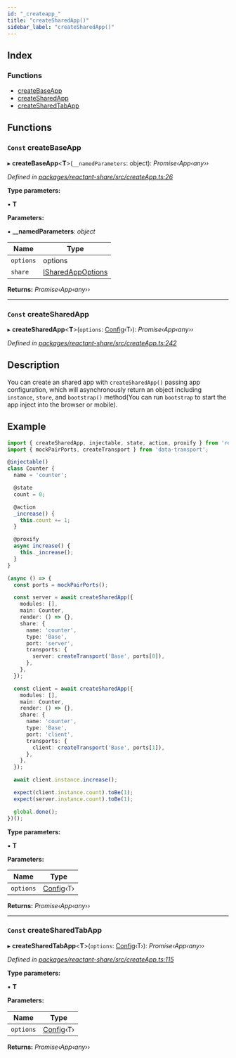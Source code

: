 ```yaml
---
id: "_createapp_"
title: "createSharedApp()"
sidebar_label: "createSharedApp()"
---
```


## Index

### Functions

* [createBaseApp](_createapp_.md#const-createbaseapp)
* [createSharedApp](_createapp_.md#const-createsharedapp)
* [createSharedTabApp](_createapp_.md#const-createsharedtabapp)

## Functions

### `Const` createBaseApp

▸ **createBaseApp**<**T**>(`__namedParameters`: object): *Promise‹App‹any››*

*Defined in [packages/reactant-share/src/createApp.ts:26](https://github.com/unadlib/reactant/blob/5e7c46f4/packages/reactant-share/src/createApp.ts#L26)*

**Type parameters:**

▪ **T**

**Parameters:**

▪ **__namedParameters**: *object*

Name | Type |
------ | ------ |
`options` | options |
`share` | [ISharedAppOptions](../interfaces/_interfaces_.isharedappoptions.md) |

**Returns:** *Promise‹App‹any››*

___

### `Const` createSharedApp

▸ **createSharedApp**<**T**>(`options`: [Config](../interfaces/_interfaces_.config.md)‹T›): *Promise‹App‹any››*

*Defined in [packages/reactant-share/src/createApp.ts:242](https://github.com/unadlib/reactant/blob/5e7c46f4/packages/reactant-share/src/createApp.ts#L242)*

## Description

You can create an shared app with `createSharedApp()` passing app configuration,
which will asynchronously return an object including `instance`, `store`,
and `bootstrap()` method(You can run `bootstrap` to start the app inject into the browser or mobile).

## Example

```ts
import { createSharedApp, injectable, state, action, proxify } from 'reactant-share';
import { mockPairPorts, createTransport } from 'data-transport';

@injectable()
class Counter {
  name = 'counter';

  @state
  count = 0;

  @action
  _increase() {
    this.count += 1;
  }

  @proxify
  async increase() {
    this._increase();
  }
}

(async () => {
  const ports = mockPairPorts();

  const server = await createSharedApp({
    modules: [],
    main: Counter,
    render: () => {},
    share: {
      name: 'counter',
      type: 'Base',
      port: 'server',
      transports: {
        server: createTransport('Base', ports[0]),
      },
    },
  });

  const client = await createSharedApp({
    modules: [],
    main: Counter,
    render: () => {},
    share: {
      name: 'counter',
      type: 'Base',
      port: 'client',
      transports: {
        client: createTransport('Base', ports[1]),
      },
    },
  });

  await client.instance.increase();

  expect(client.instance.count).toBe(1);
  expect(server.instance.count).toBe(1);

  global.done();
})();
```

**Type parameters:**

▪ **T**

**Parameters:**

Name | Type |
------ | ------ |
`options` | [Config](../interfaces/_interfaces_.config.md)‹T› |

**Returns:** *Promise‹App‹any››*

___

### `Const` createSharedTabApp

▸ **createSharedTabApp**<**T**>(`options`: [Config](../interfaces/_interfaces_.config.md)‹T›): *Promise‹App‹any››*

*Defined in [packages/reactant-share/src/createApp.ts:115](https://github.com/unadlib/reactant/blob/5e7c46f4/packages/reactant-share/src/createApp.ts#L115)*

**Type parameters:**

▪ **T**

**Parameters:**

Name | Type |
------ | ------ |
`options` | [Config](../interfaces/_interfaces_.config.md)‹T› |

**Returns:** *Promise‹App‹any››*
